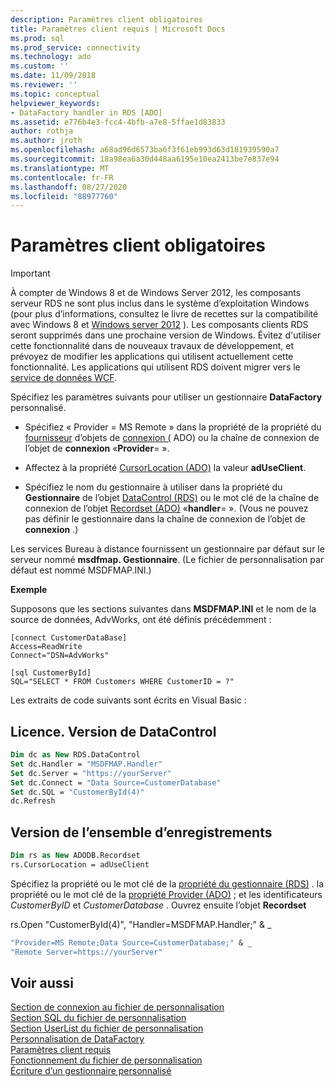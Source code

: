 ```yaml
---
description: Paramètres client obligatoires
title: Paramètres client requis | Microsoft Docs
ms.prod: sql
ms.prod_service: connectivity
ms.technology: ado
ms.custom: ''
ms.date: 11/09/2018
ms.reviewer: ''
ms.topic: conceptual
helpviewer_keywords:
- DataFactory handler in RDS [ADO]
ms.assetid: e776b4e3-fcc4-4bfb-a7e8-5ffae1d83833
author: rothja
ms.author: jroth
ms.openlocfilehash: a68ad96d6573ba6f3f61eb993d63d181939590a7
ms.sourcegitcommit: 18a98ea6a30d448aa6195e10ea2413be7e837e94
ms.translationtype: MT
ms.contentlocale: fr-FR
ms.lasthandoff: 08/27/2020
ms.locfileid: "88977760"
---
```

# <a name="required-client-settings"></a>Paramètres client obligatoires
> [!IMPORTANT]
>  À compter de Windows 8 et de Windows Server 2012, les composants serveur RDS ne sont plus inclus dans le système d’exploitation Windows (pour plus d’informations, consultez le livre de recettes sur la compatibilité avec Windows 8 et [Windows server 2012](https://www.microsoft.com/download/details.aspx?id=27416) ). Les composants clients RDS seront supprimés dans une prochaine version de Windows. Évitez d'utiliser cette fonctionnalité dans de nouveaux travaux de développement, et prévoyez de modifier les applications qui utilisent actuellement cette fonctionnalité. Les applications qui utilisent RDS doivent migrer vers le [service de données WCF](https://go.microsoft.com/fwlink/?LinkId=199565).  
  
 Spécifiez les paramètres suivants pour utiliser un gestionnaire **DataFactory** personnalisé.  
  
-   Spécifiez « Provider = MS Remote » dans la propriété de la propriété du [fournisseur](../../reference/ado-api/provider-property-ado.md) d’objets de [connexion (](../../reference/ado-api/connection-object-ado.md) ADO) ou la chaîne de connexion de l’objet de **connexion** «**Provider**= ».  
  
-   Affectez à la propriété [CursorLocation (ADO)](../../reference/ado-api/cursorlocation-property-ado.md) la valeur **adUseClient**.  
  
-   Spécifiez le nom du gestionnaire à utiliser dans la propriété du **Gestionnaire** de l’objet [DataControl (RDS)](../../reference/rds-api/datacontrol-object-rds.md) ou le mot clé de la chaîne de connexion de l’objet [Recordset (ADO)](../../reference/ado-api/recordset-object-ado.md) «**handler**= ». (Vous ne pouvez pas définir le gestionnaire dans la chaîne de connexion de l’objet de **connexion** .)  
  
 Les services Bureau à distance fournissent un gestionnaire par défaut sur le serveur nommé **msdfmap. Gestionnaire**. (Le fichier de personnalisation par défaut est nommé MSDFMAP.INI.)  
  
 **Exemple**  
  
 Supposons que les sections suivantes dans **MSDFMAP.INI** et le nom de la source de données, AdvWorks, ont été définis précédemment :  
  
```console
[connect CustomerDataBase]  
Access=ReadWrite  
Connect="DSN=AdvWorks"  
  
[sql CustomerById]  
SQL="SELECT * FROM Customers WHERE CustomerID = ?"  
```  
  
 Les extraits de code suivants sont écrits en Visual Basic :  
  
## <a name="rdsdatacontrol-version"></a>Licence. Version de DataControl  
  
```vb
Dim dc as New RDS.DataControl  
Set dc.Handler = "MSDFMAP.Handler"  
Set dc.Server = "https://yourServer"  
Set dc.Connect = "Data Source=CustomerDatabase"  
Set dc.SQL = "CustomerById(4)"  
dc.Refresh  
```  
  
## <a name="recordset-version"></a>Version de l’ensemble d’enregistrements  
  
```vb
Dim rs as New ADODB.Recordset  
rs.CursorLocation = adUseClient  
```  
  
 Spécifiez la propriété ou le mot clé de la [propriété du gestionnaire (RDS)](../../reference/rds-api/handler-property-rds.md) . la propriété ou le mot clé de la [propriété Provider (ADO)](../../reference/ado-api/provider-property-ado.md) ; et les identificateurs *CustomerByID* et *CustomerDatabase* . Ouvrez ensuite l’objet **Recordset**  
  
 rs.Open "CustomerById(4)", "Handler=MSDFMAP.Handler;" & _  
  
```vb
"Provider=MS Remote;Data Source=CustomerDatabase;" & _  
"Remote Server=https://yourServer"  
```  
  
## <a name="see-also"></a>Voir aussi  
 [Section de connexion au fichier de personnalisation](./customization-file-connect-section.md)   
 [Section SQL du fichier de personnalisation](./customization-file-sql-section.md)   
 [Section UserList du fichier de personnalisation](./customization-file-userlist-section.md)   
 [Personnalisation de DataFactory](./datafactory-customization.md)   
 [Paramètres client requis]()   
 [Fonctionnement du fichier de personnalisation](./understanding-the-customization-file.md)   
 [Écriture d’un gestionnaire personnalisé](./writing-your-own-customized-handler.md)